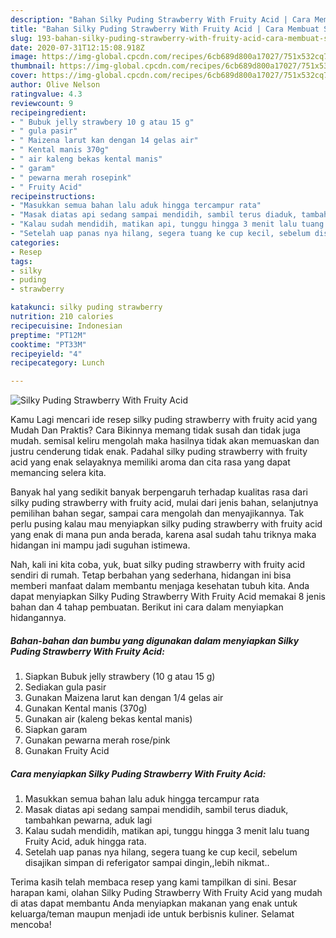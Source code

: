 ```yaml
---
description: "Bahan Silky Puding Strawberry With Fruity Acid | Cara Membuat Silky Puding Strawberry With Fruity Acid Yang Enak Dan Lezat"
title: "Bahan Silky Puding Strawberry With Fruity Acid | Cara Membuat Silky Puding Strawberry With Fruity Acid Yang Enak Dan Lezat"
slug: 193-bahan-silky-puding-strawberry-with-fruity-acid-cara-membuat-silky-puding-strawberry-with-fruity-acid-yang-enak-dan-lezat
date: 2020-07-31T12:15:08.918Z
image: https://img-global.cpcdn.com/recipes/6cb689d800a17027/751x532cq70/silky-puding-strawberry-with-fruity-acid-foto-resep-utama.jpg
thumbnail: https://img-global.cpcdn.com/recipes/6cb689d800a17027/751x532cq70/silky-puding-strawberry-with-fruity-acid-foto-resep-utama.jpg
cover: https://img-global.cpcdn.com/recipes/6cb689d800a17027/751x532cq70/silky-puding-strawberry-with-fruity-acid-foto-resep-utama.jpg
author: Olive Nelson
ratingvalue: 4.3
reviewcount: 9
recipeingredient:
- " Bubuk jelly strawbery 10 g atau 15 g"
- " gula pasir"
- " Maizena larut kan dengan 14 gelas air"
- " Kental manis 370g"
- " air kaleng bekas kental manis"
- " garam"
- " pewarna merah rosepink"
- " Fruity Acid"
recipeinstructions:
- "Masukkan semua bahan lalu aduk hingga tercampur rata"
- "Masak diatas api sedang sampai mendidih, sambil terus diaduk, tambahkan pewarna, aduk lagi"
- "Kalau sudah mendidih, matikan api, tunggu hingga 3 menit lalu tuang Fruity Acid, aduk hingga rata."
- "Setelah uap panas nya hilang, segera tuang ke cup kecil, sebelum disajikan simpan di referigator sampai dingin,,lebih nikmat.."
categories:
- Resep
tags:
- silky
- puding
- strawberry

katakunci: silky puding strawberry 
nutrition: 210 calories
recipecuisine: Indonesian
preptime: "PT12M"
cooktime: "PT33M"
recipeyield: "4"
recipecategory: Lunch

---
```



![Silky Puding Strawberry With Fruity Acid](https://img-global.cpcdn.com/recipes/6cb689d800a17027/751x532cq70/silky-puding-strawberry-with-fruity-acid-foto-resep-utama.jpg)

Kamu Lagi mencari ide resep silky puding strawberry with fruity acid yang Mudah Dan Praktis? Cara Bikinnya memang tidak susah dan tidak juga mudah. semisal keliru mengolah maka hasilnya tidak akan memuaskan dan justru cenderung tidak enak. Padahal silky puding strawberry with fruity acid yang enak selayaknya memiliki aroma dan cita rasa yang dapat memancing selera kita.

Banyak hal yang sedikit banyak berpengaruh terhadap kualitas rasa dari silky puding strawberry with fruity acid, mulai dari jenis bahan, selanjutnya pemilihan bahan segar, sampai cara mengolah dan menyajikannya. Tak perlu pusing kalau mau menyiapkan silky puding strawberry with fruity acid yang enak di mana pun anda berada, karena asal sudah tahu triknya maka hidangan ini mampu jadi suguhan istimewa.




Nah, kali ini kita coba, yuk, buat silky puding strawberry with fruity acid sendiri di rumah. Tetap berbahan yang sederhana, hidangan ini bisa memberi manfaat dalam membantu menjaga kesehatan tubuh kita. Anda dapat menyiapkan Silky Puding Strawberry With Fruity Acid memakai 8 jenis bahan dan 4 tahap pembuatan. Berikut ini cara dalam menyiapkan hidangannya.

<!--inarticleads1-->

##### Bahan-bahan dan bumbu yang digunakan dalam menyiapkan Silky Puding Strawberry With Fruity Acid:

1. Siapkan  Bubuk jelly strawbery (10 g atau 15 g)
1. Sediakan  gula pasir
1. Gunakan  Maizena larut kan dengan 1/4 gelas air
1. Gunakan  Kental manis (370g)
1. Gunakan  air (kaleng bekas kental manis)
1. Siapkan  garam
1. Gunakan  pewarna merah rose/pink
1. Gunakan  Fruity Acid




<!--inarticleads2-->

##### Cara menyiapkan Silky Puding Strawberry With Fruity Acid:

1. Masukkan semua bahan lalu aduk hingga tercampur rata
1. Masak diatas api sedang sampai mendidih, sambil terus diaduk, tambahkan pewarna, aduk lagi
1. Kalau sudah mendidih, matikan api, tunggu hingga 3 menit lalu tuang Fruity Acid, aduk hingga rata.
1. Setelah uap panas nya hilang, segera tuang ke cup kecil, sebelum disajikan simpan di referigator sampai dingin,,lebih nikmat..




Terima kasih telah membaca resep yang kami tampilkan di sini. Besar harapan kami, olahan Silky Puding Strawberry With Fruity Acid yang mudah di atas dapat membantu Anda menyiapkan makanan yang enak untuk keluarga/teman maupun menjadi ide untuk berbisnis kuliner. Selamat mencoba!
